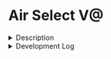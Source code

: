 # Air Select V@

<details><summary>Description</summary>
<p>  

A Recreation of the air select project with better graphics

</p>
</details>
<details><summary>Development Log</summary>
<p>

11/11/22
- get boilerplate added
- integrate handsfree js
- get cursor working

11/14/22
- implement "pinch click"
- create hoverable buttons
- create clickable buttons
- center cursor 'trackpad'
- eliminate buggyness around edges of trackpad
- reduce jitter

Backlog
- find types for handdata
- design settings page
- create settings page
- reduce misclicks

</p>
</details>